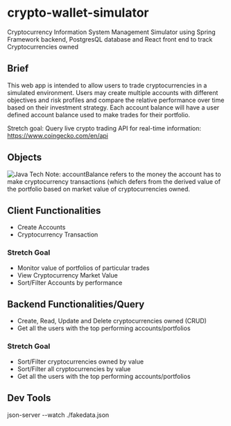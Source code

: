# crypto-wallet-simulator
Cryptocurrency Information System Management Simulator using Spring Framework backend, PostgresQL database and React front end to track Cryptocurrencies owned

## Brief
This web app is intended to allow users to trade cryptocurrencies in a simulated environment. 
Users may create multiple accounts with different objectives and risk profiles and compare the relative performance over time based on their investment strategy. Each account balance will have a user defined account balance used to make trades for their portfolio.

Stretch goal:
Query live crypto trading API for real-time information: https://www.coingecko.com/en/api

## Objects
![Java Tech](https://user-images.githubusercontent.com/64391406/199349224-dd5fd28c-35c2-424c-a538-6bed3e42d71f.jpg)
Note: accountBalance refers to the money the account has to make cryptocurrency transactions (which defers from the derived value of the portfolio based on market value of cryptocurrencies owned.

## Client Functionalities 
- Create Accounts
- Cryptocurrency Transaction
### Stretch Goal
- Monitor value of portfolios of particular trades
- View Cryptocurrency Market Value
- Sort/Filter Accounts by performance

## Backend Functionalities/Query
- Create, Read, Update and Delete cryptocurrencies owned (CRUD)
- Get all the users with the top performing accounts/portfolios
### Stretch Goal
- Sort/Filter cryptocurrencies owned by value
- Sort/Filter all cryptocurrencies by value
- Get all the users with the top performing accounts/portfolios

## Dev Tools
json-server --watch ./fakedata.json 

